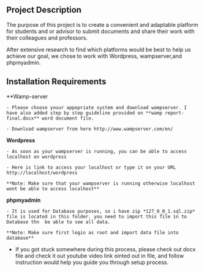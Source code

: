 ## Project Description

The purpose of this project is to create a convenient and adaptable platform for students and or advisor to submit documents and share their work with their colleagues and professors.

After extensive research to find which platforms would be best to help us achieve our goal, we chose to work with Wordpress, wampserver,and phpmyadmin.

## Installation Requirements

  **Wamp-server

    - Please choose youur appopriate system and download wampserver. I have also added step by step guideline provided on **wamp report-final.docx** word document file.

    - Download wampserver from here http://www.wampserver.com/en/

  **Wordpress**

    - As soon as your wampserver is running, you can be able to access localhost on wordpress

    - Here is link to access your localhost or type it on your URL http://localhost/wordpress

    **Note: Make sure that your wampserver is running otherwise localhost wont be able to access localhost**  

  **phpmyadmin**

    - It is used for Database purposes, so i have zip *127_0_0_1.sql.zip* file is located in this folder. you need to import this file in to Database thn  be able to see all data.

    **Note: Make sure first login as root and import data file into database**

* If you got stuck somewhere during this process, please check out docx file and check it out youtube video link ointed out in file, and follow instruction would help you guide you through setup process.  
